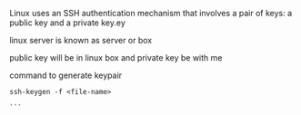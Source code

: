Linux uses an SSH authentication mechanism that involves a pair of keys: a public key and a private key.ey

linux server is known as server or box

public key will be in linux box and private key be with me

command to generate keypair

````
ssh-keygen -f <file-name>

```
